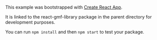 This example was bootstrapped with [Create React App](https://github.com/facebook/create-react-app).

It is linked to the react-gmf-library package in the parent directory for development purposes.

You can run `npm install` and then `npm start` to test your package.
